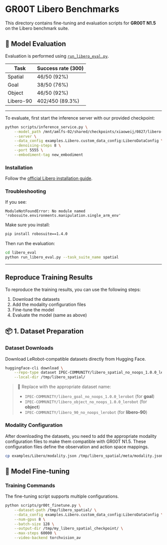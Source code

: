 # GR00T Libero Benchmarks

This directory contains fine-tuning and evaluation scripts for **GR00T N1.5** on the Libero benchmark suite.



## 🎯 Model Evaluation

Evaluation is performed using [`run_libero_eval.py`](https://github.com/NVIDIA/Isaac-GR00T/examples/Libero/eval/run_libero_eval.py).

<!-- TODO: Upload the checkpoint to Youliang's HF repo. -->
<!-- TODO: Update with new number for Goal. -->

| Task                              | Success rate (300) |
| --------------------------------- | ------------------ |
| Spatial                           | 46/50 (92%)      |
| Goal                              | 38/50 (76%)      |
| Object                            | 46/50 (92%)      |
| Libero-90                         | 402/450 (89.3%)      |
----

To evaluate, first start the inference server with our provided checkpoint:

<!-- TODO: Replace with Youliang's repo. -->
```bash
python scripts/inference_service.py \
    --model_path /mnt/amlfs-02/shared/checkpoints/xiaoweij/0827/libero-checkpoints-20K/checkpoint-20000 \
    --server \
    --data_config examples.Libero.custom_data_config:LiberoDataConfig \
    --denoising-steps 8 \
    --port 5555 \
    --embodiment-tag new_embodiment
```

### Installation

Follow the [official Libero installation guide](https://lifelong-robot-learning.github.io/LIBERO/html/getting_started/installation.html).

### Troubleshooting

If you see:
```
ModuleNotFoundError: No module named 'robosuite.environments.manipulation.single_arm_env'
```

Make sure you install:
```bash
pip install robosuite==1.4.0
```

Then run the evaluation:
```bash
cd libero_eval
python run_libero_eval.py --task_suite_name spatial
```

----

## Reproduce Training Results

To reproduce the training results, you can use the following steps:
1. Download the datasets
2. Add the modality configuration files
3. Fine-tune the model
4. Evaluate the model (same as above)

## 📦 1. Dataset Preparation

### Dataset Downloads
Download LeRobot-compatible datasets directly from Hugging Face.

```bash
huggingface-cli download \
    --repo-type dataset IPEC-COMMUNITY/libero_spatial_no_noops_1.0.0_lerobot \
    --local-dir /tmp/libero_spatial/
```

> 🔄 Replace with the appropriate dataset name:
> - `IPEC-COMMUNITY/libero_goal_no_noops_1.0.0_lerobot` (for **goal**)
> - `IPEC-COMMUNITY/libero_object_no_noops_1.0.0_lerobot` (for **object**)
> - `IPEC-COMMUNITY/libero_90_no_noops_lerobot` (for **libero-90**)

### Modality Configuration

After downloading the datasets, you need to add the appropriate modality configuration files to make them compatible with GR00T N1.5. These configuration files define the observation and action space mappings.

```bash
cp examples/Libero/modality.json /tmp/libero_spatial/meta/modality.json
```

## 🚀 Model Fine-tuning

### Training Commands

The fine-tuning script supports multiple configurations.

```bash
python scripts/gr00t_finetune.py \
    --dataset-path /tmp/libero_spatial/ \
    --data_config examples.Libero.custom_data_config:LiberoDataConfig \
    --num-gpus 8 \
    --batch-size 128 \
    --output-dir /tmp/my_libero_spatial_checkpoint/ \
    --max-steps 60000 \
    --video-backend torchvision_av
```
